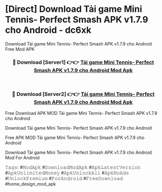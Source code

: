 # [Direct] Download Tải game Mini Tennis- Perfect Smash APK v1.7.9 cho Android - dc6xk
Download Tải game Mini Tennis- Perfect Smash APK v1.7.9 cho Android Free Mod APK

<div align="center">
<h3>🔴 Download [Server1] 👉👉 <a href="https://apk-comot.site?title=Tải_game_Mini_Tennis-_Perfect_Smash_APK_v1.7.9_cho_Android">Tải game Mini Tennis- Perfect Smash APK v1.7.9 cho Android Mod Apk</a></h3><br>

<h3>🔴 Download [Server2] 👉👉 <a href="https://apk-comot.site?title=Tải_game_Mini_Tennis-_Perfect_Smash_APK_v1.7.9_cho_Android">Tải game Mini Tennis- Perfect Smash APK v1.7.9 cho Android Mod Apk</a></h3>
</div>


Free Download APK MOD Tải game Mini Tennis- Perfect Smash APK v1.7.9 cho Android

Download Tải game Mini Tennis- Perfect Smash APK v1.7.9 cho Android 

Free APK MOD Tải game Mini Tennis- Perfect Smash APK v1.7.9 cho Android 

Download Tải game Mini Tennis- Perfect Smash APK v1.7.9 cho Android Mod For Android

𝚃𝚊𝚐𝚜: #𝙼𝚘𝚍𝙰𝚙𝚔 #𝙳𝚘𝚠𝚗𝚕𝚘𝚊𝚍𝙼𝚘𝚍𝙰𝚙𝚔 #𝙰𝚙𝚔𝙻𝚊𝚝𝚎𝚜𝚝𝚅𝚎𝚛𝚜𝚒𝚘𝚗 #𝙰𝚙𝚔𝚄𝚗𝚕𝚒𝚖𝚒𝚝𝚎𝚍𝙼𝚘𝚗𝚎𝚢 #𝙰𝚙𝚔𝚄𝚗𝚕𝚘𝚌𝚔𝙰𝚕𝚕 #𝙰𝚙𝚔𝙽𝚘𝙰𝚍𝚜 #𝚄𝚗𝚕𝚘𝚌𝚔𝙿𝚛𝚎𝚖𝚒𝚞𝚖 #𝙵𝚘𝚛𝙰𝚗𝚍𝚛𝚘𝚒𝚍 #𝙵𝚛𝚎𝚎𝙳𝚘𝚠𝚗𝚕𝚘𝚊𝚍 #home_design_mod_apk